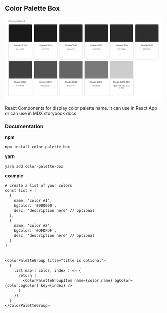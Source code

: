 ## Color Palette Box

![Screenshot](static/color-palette-box-preview.png)

React Components for display color palette name.
It can use in React App or can use in MDX storybook docs.

### Documentation

**npm**
```
npm install color-palette-box
```

**yarn**
```
yarn add color-palette-box
```

**example**
```
# create a list of your colors
const list = [
  {
    name: 'color #1',
    bgColor: '#000000',
    desc: 'description here' // optional
  },
  {
    name: 'color #2',
    bgColor: '#DFDFDF',
    desc: 'description here' // optional
  }
]


<ColorPaletteGroup title="title is optional">
  {
    list.map(( color, index ) => {
      return (
        <ColorPaletteGroupItem name={color.name} bgColor={color.bgColor} key={index} />
      )
    })
  }
</ColorPaletteGroup>
```